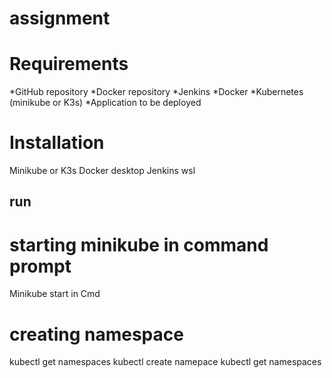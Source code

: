 # assignment

# Requirements
*GitHub repository
*Docker repository
*Jenkins
*Docker
*Kubernetes (minikube or K3s)
*Application to be deployed

# Installation 
Minikube or K3s
Docker desktop
Jenkins
wsl

## run
# starting minikube in command prompt
Minikube start in Cmd
# creating namespace
kubectl get namespaces
kubectl create namepace <name of namespace>
kubectl get namespaces
